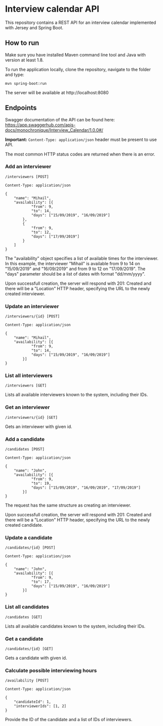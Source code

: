 
# Interview calendar API

This repository contains a REST API for an interview calendar implemented with Jersey and Spring Boot.

## How to run 

Make sure you have installed Maven command line tool and Java with version at least 1.8.

To run the application locally, clone the repository, navigate to the folder and type:

```
mvn spring-boot:run
```

The server will be available at http://localhost:8080

## Endpoints
 
Swagger documentation of the API can be found here: https://app.swaggerhub.com/apis-docs/monochronique/Interview_Calendar/1.0.0#/

**Important:** `Content-Type: application/json` header must be present to use API.

The most common HTTP status codes are returned when there is an error.

### Add an interviewer

```
/interviewers [POST]

Content-Type: application/json

{
	"name": "Mihail",
	"availability": [{
			"from": 9,
			"to": 14,
			"days": ["15/09/2019", "16/09/2019"]
		},
		{
			"from": 9,
			"to": 12,
			"days": ["17/09/2019"]
		}
	]
}
```

The "availability" object specifies a list of available times for the interviewer. In this example, the interviewer "Mihail" is available from 9 to 14 on "15/09/2019" and "16/09/2019" and from 9 to 12 on "17/09/2019". The "days" parameter should be a list of dates with format "dd/mm/yyyy".

Upon successfull creation, the server will respond with 201: Created and there will be a "Location" HTTP header, specifying the URL to the newly created interviewer.

### Update an interviewer

```
/interviewers/{id} [POST]

Content-Type: application/json

{
	"name": "Mihail",
	"availability": [{
			"from": 9,
			"to": 14,
			"days": ["15/09/2019", "16/09/2019"]
		}]
}
```

### List all interviewers

```
/interviewers [GET]
```

Lists all available interviewers known to the system, including their IDs.

### Get an interviewer

```
/interviewers/{id} [GET]
```

Gets an interviewer with given id.

### Add a candidate

```
/candidates [POST]

Content-Type: application/json

{
	"name": "John",
	"availability": [{
			"from": 9,
			"to": 19,
			"days": ["15/09/2019", "16/09/2019", "17/09/2019"]
		}]
}
```
The request has the same structure as creating an interviewer.

Upon successfull creation, the server will respond with 201: Created and there will be a "Location" HTTP header, specifying the URL to the newly created candidate.

### Update a candidate

```
/candidates/{id} [POST]

Content-Type: application/json

{
	"name": "John",
	"availability": [{
			"from": 9,
			"to": 17,
			"days": ["15/09/2019", "16/09/2019"]
		}]
}
```

### List all candidates

```
/candidates [GET]
```

Lists all available candidates known to the system, including their IDs.

### Get a candidate

```
/candidates/{id} [GET]
```

Gets a candidate with given id.


### Calculate possible interviewing hours

```
/availability [POST]

Content-Type: application/json

{
    "candidateId": 1,
    "interviewerIds": [1, 2]
}
```

Provide the ID of the candidate and a list of IDs of interviewers. 